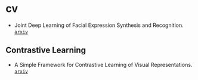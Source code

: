 # cv

- Joint Deep Learning of Facial Expression Synthesis and Recognition. [`arxiv`](https://arxiv.org/pdf/2002.02194.pdf)

## Contrastive Learning

- A Simple Framework for Contrastive Learning of Visual Representations. [`arxiv`](https://arxiv.org/pdf/2002.05709.pdf)